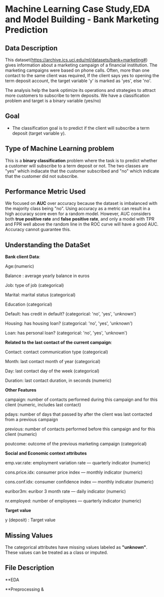 # Machine Learning Case Study,EDA and Model Building - Bank Marketing Prediction

## **Data Description**

This dataset(https://archive.ics.uci.edu/ml/datasets/bank+marketing#) gives information about a marketing campaign of a financial institution. 
The marketing campaigns were based on phone calls. Often, more than one contact to the same client was required, If the client says yes to opening the term deposit account, the target variable 'y' is marked as 'yes', else 'no'.

The analysis help the bank optimize its operations and strategies to attract more customers to subscribe to term deposits.
We have a classification problem and target is a binary variable (yes/no)

## **Goal**  

-  The classification goal is to predict if the client will subscribe a term deposit (target variable y). 

## **Type of Machine Learning problem**

This is a **binary classification** problem where the task is to predict whether a customer will subscribe to a term deposit or not. The two classes are "yes" which indiacate that the customer subscribed and "no" which indicate that the customer did not subscribe.

## **Performance Metric Used**

We focused on **AUC** over accuracy because the dataset is imbalanced with the majority class being "no". Using accuracy as a metric can result in a high accuracy score even for a random model. However, AUC considers both **true positive rate** and **false positive rate**, and only a model with TPR and FPR well above the random line in the ROC curve will have a good AUC. Accuracy cannot guarantee this.

## Understanding the DataSet

**Bank client Data**:

Age:(numeric)

Balance : average yearly balance in euros

Job: type of job (categorical)

Marital: marital status (categorical)

Education (categorical)

Default: has credit in default? (categorical: 'no', 'yes', 'unknown')

Housing: has housing loan? (categorical: 'no', 'yes', 'unknown')

Loan: has personal loan? (categorical: 'no', 'yes', 'unknown')

**Related to the last contact of the current campaign**:

Contact: contact communication type (categorical)

Month: last contact month of year (categorical)

Day: last contact day of the week (categorical)

Duration: last contact duration, in seconds (numeric)

**Other Features**

campaign: number of contacts performed during this campaign and for this client (numeric, includes last contact)

pdays: number of days that passed by after the client was last contacted from a previous campaign 

previous: number of contacts performed before this campaign and for this client (numeric)

poutcome: outcome of the previous marketing campaign (categorical)

**Social and Economic context attributes**


emp.var.rate: employment variation rate — quarterly indicator (numeric)

cons.price.idx: consumer price index — monthly indicator (numeric)

cons.conf.idx: consumer confidence index — monthly indicator (numeric)

euribor3m: euribor 3 month rate — daily indicator (numeric)

nr.employed: number of employees — quarterly indicator (numeric)

**Target value**

y (deposit) : Target value

## **Missing Values**

The categorical attributes have missing values labeled as **"unknown"**. These values can be treated as a class or imputed.
 
 ## **File Description**

**EDA

**Preprocessing & 
